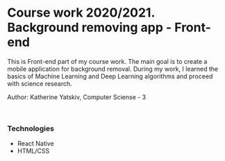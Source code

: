 ﻿# Course work 2020/2021. Background removing app - Front-end
<p> This is Front-end part of my course work. The main goal is to create a mobile application for background removal. During my work, I learned the basics of Machine Learning and Deep Learning algorithms and proceed with science research. </p>
<p> Author: Katherine Yatskiv, Computer Sciense - 3 </p>
</br>
<p> <h3> Technologies </h3>
<ul>
<li> React Native </li>
<li> HTML/CSS </li>
</ul>
</p>
